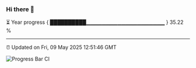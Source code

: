 ### Hi there 👋

⏳ Year progress { ██████████▁▁▁▁▁▁▁▁▁▁▁▁▁▁▁▁▁▁▁▁ } 35.22 %

---

⏰ Updated on Fri, 09 May 2025 12:51:46 GMT

![Progress Bar CI](https://github.com/DhruviPatel157/GitHub-Actions-Demo/workflows/Progress%20Bar%20CI/badge.svg)
